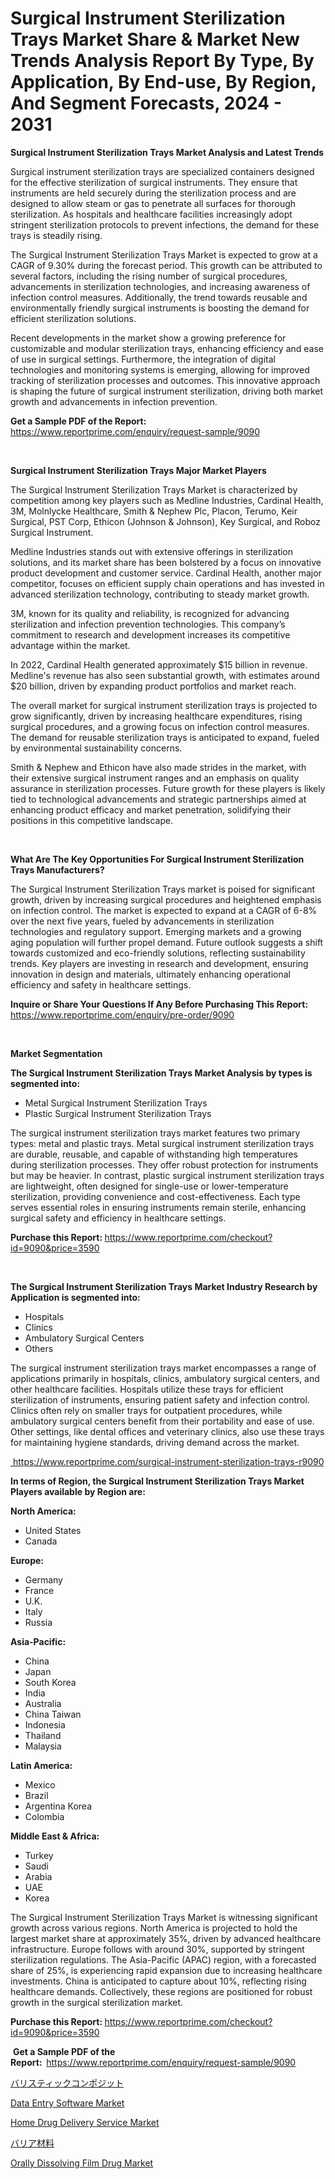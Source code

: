 <p><h1>Surgical Instrument Sterilization Trays Market Share & Market New Trends Analysis Report By Type, By Application, By End-use, By Region, And Segment Forecasts, 2024 - 2031</h1></p><p><strong>Surgical Instrument Sterilization Trays Market Analysis and Latest Trends</strong></p>
<p><p>Surgical instrument sterilization trays are specialized containers designed for the effective sterilization of surgical instruments. They ensure that instruments are held securely during the sterilization process and are designed to allow steam or gas to penetrate all surfaces for thorough sterilization. As hospitals and healthcare facilities increasingly adopt stringent sterilization protocols to prevent infections, the demand for these trays is steadily rising.</p><p>The Surgical Instrument Sterilization Trays Market is expected to grow at a CAGR of 9.30% during the forecast period. This growth can be attributed to several factors, including the rising number of surgical procedures, advancements in sterilization technologies, and increasing awareness of infection control measures. Additionally, the trend towards reusable and environmentally friendly surgical instruments is boosting the demand for efficient sterilization solutions.</p><p>Recent developments in the market show a growing preference for customizable and modular sterilization trays, enhancing efficiency and ease of use in surgical settings. Furthermore, the integration of digital technologies and monitoring systems is emerging, allowing for improved tracking of sterilization processes and outcomes. This innovative approach is shaping the future of surgical instrument sterilization, driving both market growth and advancements in infection prevention.</p></p>
<p><strong>Get a Sample PDF of the Report:&nbsp;</strong> <a href="https://www.reportprime.com/enquiry/request-sample/9090">https://www.reportprime.com/enquiry/request-sample/9090</a></p>
<p>&nbsp;</p>
<p><strong>Surgical Instrument Sterilization Trays Major Market Players</strong></p>
<p><p>The Surgical Instrument Sterilization Trays Market is characterized by competition among key players such as Medline Industries, Cardinal Health, 3M, Molnlycke Healthcare, Smith & Nephew Plc, Placon, Terumo, Keir Surgical, PST Corp, Ethicon (Johnson & Johnson), Key Surgical, and Roboz Surgical Instrument. </p><p>Medline Industries stands out with extensive offerings in sterilization solutions, and its market share has been bolstered by a focus on innovative product development and customer service. Cardinal Health, another major competitor, focuses on efficient supply chain operations and has invested in advanced sterilization technology, contributing to steady market growth. </p><p>3M, known for its quality and reliability, is recognized for advancing sterilization and infection prevention technologies. This company’s commitment to research and development increases its competitive advantage within the market. </p><p>In 2022, Cardinal Health generated approximately $15 billion in revenue. Medline's revenue has also seen substantial growth, with estimates around $20 billion, driven by expanding product portfolios and market reach. </p><p>The overall market for surgical instrument sterilization trays is projected to grow significantly, driven by increasing healthcare expenditures, rising surgical procedures, and a growing focus on infection control measures. The demand for reusable sterilization trays is anticipated to expand, fueled by environmental sustainability concerns.</p><p>Smith & Nephew and Ethicon have also made strides in the market, with their extensive surgical instrument ranges and an emphasis on quality assurance in sterilization processes. Future growth for these players is likely tied to technological advancements and strategic partnerships aimed at enhancing product efficacy and market penetration, solidifying their positions in this competitive landscape.</p></p>
<p>&nbsp;</p>
<p><strong>What Are The Key Opportunities For Surgical Instrument Sterilization Trays Manufacturers?</strong></p>
<p><p>The Surgical Instrument Sterilization Trays market is poised for significant growth, driven by increasing surgical procedures and heightened emphasis on infection control. The market is expected to expand at a CAGR of 6-8% over the next five years, fueled by advancements in sterilization technologies and regulatory support. Emerging markets and a growing aging population will further propel demand. Future outlook suggests a shift towards customized and eco-friendly solutions, reflecting sustainability trends. Key players are investing in research and development, ensuring innovation in design and materials, ultimately enhancing operational efficiency and safety in healthcare settings.</p></p>
<p><strong>Inquire or Share Your Questions If Any Before Purchasing This Report:</strong> <a href="https://www.reportprime.com/enquiry/pre-order/9090">https://www.reportprime.com/enquiry/pre-order/9090</a></p>
<p>&nbsp;</p>
<p><strong>Market Segmentation</strong></p>
<p><strong>The Surgical Instrument Sterilization Trays Market Analysis by types is segmented into:</strong></p>
<p><ul><li>Metal Surgical Instrument Sterilization Trays</li><li>Plastic Surgical Instrument Sterilization Trays</li></ul></p>
<p><p>The surgical instrument sterilization trays market features two primary types: metal and plastic trays. Metal surgical instrument sterilization trays are durable, reusable, and capable of withstanding high temperatures during sterilization processes. They offer robust protection for instruments but may be heavier. In contrast, plastic surgical instrument sterilization trays are lightweight, often designed for single-use or lower-temperature sterilization, providing convenience and cost-effectiveness. Each type serves essential roles in ensuring instruments remain sterile, enhancing surgical safety and efficiency in healthcare settings.</p></p>
<p><strong>Purchase this Report:&nbsp;</strong><a href="https://www.reportprime.com/checkout?id=9090&price=3590">https://www.reportprime.com/checkout?id=9090&price=3590</a></p>
<p>&nbsp;</p>
<p><strong>The Surgical Instrument Sterilization Trays Market Industry Research by Application is segmented into:</strong></p>
<p><ul><li>Hospitals</li><li>Clinics</li><li>Ambulatory Surgical Centers</li><li>Others</li></ul></p>
<p><p>The surgical instrument sterilization trays market encompasses a range of applications primarily in hospitals, clinics, ambulatory surgical centers, and other healthcare facilities. Hospitals utilize these trays for efficient sterilization of instruments, ensuring patient safety and infection control. Clinics often rely on smaller trays for outpatient procedures, while ambulatory surgical centers benefit from their portability and ease of use. Other settings, like dental offices and veterinary clinics, also use these trays for maintaining hygiene standards, driving demand across the market.</p></p>
<p><a href="https://www.reportprime.com/surgical-instrument-sterilization-trays-r9090">&nbsp;https://www.reportprime.com/surgical-instrument-sterilization-trays-r9090</a></p>
<p><strong>In terms of Region, the Surgical Instrument Sterilization Trays Market Players available by Region are:</strong></p>
<p>
    <p> <strong> North America: </strong>
        <ul>
            <li>United States</li>
            <li>Canada</li>
        </ul>
        </p> 
    <p> <strong> Europe: </strong>
        <ul>
            <li>Germany</li>
            <li>France</li>
            <li>U.K.</li>
            <li>Italy</li>
            <li>Russia</li>
        </ul>
        </p> 
    <p> <strong> Asia-Pacific: </strong>
        <ul>
            <li>China</li>
            <li>Japan</li>
            <li>South Korea</li>
            <li>India</li>
            <li>Australia</li>
            <li>China Taiwan</li>
            <li>Indonesia</li>
            <li>Thailand</li>
            <li>Malaysia</li>
        </ul>
        </p> 
    <p> <strong> Latin America: </strong>
        <ul>
            <li>Mexico</li>
            <li>Brazil</li>
            <li>Argentina Korea</li>
            <li>Colombia</li>
        </ul>
        </p> 
    <p> <strong> Middle East & Africa: </strong>
        <ul>
            <li>Turkey</li>
            <li>Saudi</li>
            <li>Arabia</li>
            <li>UAE</li>
            <li>Korea</li>
        </ul>
    </p>
    </p>
<p><p>The Surgical Instrument Sterilization Trays Market is witnessing significant growth across various regions. North America is projected to hold the largest market share at approximately 35%, driven by advanced healthcare infrastructure. Europe follows with around 30%, supported by stringent sterilization regulations. The Asia-Pacific (APAC) region, with a forecasted share of 25%, is experiencing rapid expansion due to increasing healthcare investments. China is anticipated to capture about 10%, reflecting rising healthcare demands. Collectively, these regions are positioned for robust growth in the surgical sterilization market.</p></p>
<p><strong>Purchase this Report: </strong><a href="https://www.reportprime.com/checkout?id=9090&price=3590">https://www.reportprime.com/checkout?id=9090&price=3590</a></p>
<p>&nbsp;<strong>Get a Sample PDF of the Report:&nbsp;&nbsp;</strong><a href="https://www.reportprime.com/enquiry/request-sample/9090">https://www.reportprime.com/enquiry/request-sample/9090</a></p>
<p><strong></strong></p>
<p><p><a href="https://medium.com/@nickolej2mc/%E3%83%90%E3%83%A9%E3%82%B9%E3%83%88-%E3%82%B3%E3%83%B3%E3%83%9D%E3%82%B8%E3%83%83%E3%83%88%E5%B8%82%E5%A0%B4%E8%A6%8F%E6%A8%A1-%E6%88%90%E9%95%B7%E5%8B%95%E5%90%91-%E7%B5%B1%E8%A8%88-%E3%81%8A%E3%82%88%E3%81%B3%E4%BA%88%E6%B8%AC-2024-2031%E5%B9%B4-8d9adbc4351a">バリスティックコンポジット</a></p><p><a href="https://www.linkedin.com/pulse/market-trends-global-data-entry-software-forecast-analysis-mggzc?trackingId=nBUe5qklTEqYYD7txv119g%3D%3D">Data Entry Software Market</a></p><p><a href="https://issuu.com/reportprime-2/docs/home-drug-delivery-service-market-s_e6ac8d3c05d676">Home Drug Delivery Service Market</a></p><p><a href="https://medium.com/@nickolej2mc/barrier-materials-market-%E3%81%AE%E3%82%B0%E3%83%AD%E3%83%BC%E3%83%90%E3%83%AB%E5%B8%82%E5%A0%B4%E6%A6%82%E8%A6%81%E3%81%AF-%E4%B8%96%E7%95%8C%E3%81%8A%E3%82%88%E3%81%B3%E4%B8%BB%E8%A6%81%E5%B8%82%E5%A0%B4%E3%81%AB%E3%81%8A%E3%81%91%E3%82%8B%E6%A5%AD%E7%95%8C%E3%81%AB%E5%BD%B1%E9%9F%BF%E3%82%92%E4%B8%8E%E3%81%88%E3%82%8B%E4%B8%BB%E8%A6%81%E3%81%AA%E3%83%88%E3%83%AC%E3%83%B3%E3%83%89%E3%81%AB%E3%81%A4%E3%81%84%E3%81%A6-%E7%8B%AC%E8%87%AA%E3%81%AE%E8%A6%96%E7%82%B9%E3%82%92%E6%8F%90%E4%BE%9B%E3%81%97%E3%81%BE%E3%81%99-e92d7d891e85">バリア材料</a></p><p><a href="https://issuu.com/reportprime-2/docs/orally-dissolving-film-drug-market-_1abfad90d2e0dc">Orally Dissolving Film Drug Market</a></p></p>